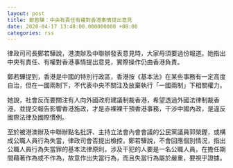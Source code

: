 ```yaml
---
layout: post
title: 鄭若驊：中央有責任有權對香港事情提出意見
date: 2020-04-17 13:48:00.000000000 +08:00
categories: rss
---
```


律政司司長鄭若驊說，港澳辦及中聯辦發表意見時，大家毋須要過份報道。她指出中央有責任、有權對香港事情提出意見，實際操作仍由香港負責。

鄭若驊提到，香港是中國的特別行政區，香港按《基本法》在某些事務有一定高度自治，但在一國兩制下，不代表中央不關注及放棄執行「一國兩制」下相關權力。

她說，社會反而要關注有人向外國政府建議制裁香港，希望透過外國法律制裁香港，並提交報告影響香港施政，才是赤裸裸干預香港事務，干涉中國內政，是違反國際法律及國際慣例。

至於被港澳辦及中聯辦點名批評、主持立法會內會會議的公民黨議員郭榮鏗，或構成公職人員行為失當，律政司會否提出檢控，鄭若驊說，不會回應個別情況，指出公職人員行為失當罪的基本法律原則，涉及干犯的人要是一名公職人員，在擔任期間藉著作為或不作為，故意作出失當行為，而且失當行為屬於嚴重，要視乎證據。
